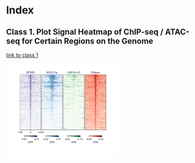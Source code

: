 # Index

## Class 1. Plot Signal Heatmap of ChIP-seq / ATAC-seq for Certain Regions on the Genome

[link to class 1](/Example_1.Heatmap_for_ChIP-seq/Heatmap_plotting.ipynb)

<img src="Example_1.Heatmap_for_ChIP-seq/Heatmap_allmarkers_200X50.png" alt="test image size" height="60%" width="60%">
